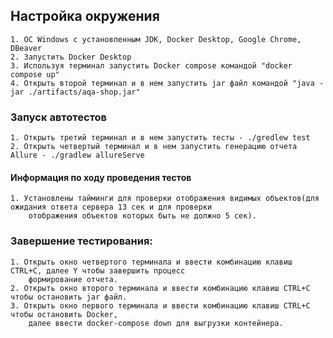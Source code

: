 ## Настройка окружения
    1. ОС Windows с установленным JDK, Docker Desktop, Google Chrome, DBeaver
    2. Запустить Docker Desktop
    3. Используя терминал запустить Docker compose командой "docker compose up"
    4. Открыть второй терминал и в нем запустить jar файл командой "java -jar ./artifacts/aqa-shop.jar"
    
### Запуск автотестов
    1. Открыть третий терминал и в нем запустить тесты - ./gredlew test
    2. Открыть четвертый терминал и в нем запустить генерацию отчета Allure - ./gradlew allureServe

#### Информация по ходу проведения тестов
    1. Установлены тайминги для проверки отображения видимых объектов(для ожидания ответа сервера 13 сек и для проверки
        отображения объектов которых быть не должно 5 сек).

### Завершение тестирования:
    1. Открыть окно четвертого терминала и ввести комбинацию клавиш CTRL+C, далее Y чтобы завершить процесс
        формирование отчета. 
    2. Открыть окно второго терминала и ввести комбинацию клавиш CTRL+C чтобы остановить jar файл.
    3. Открыть окно первого терминала и ввести комбинацию клавиш CTRL+C чтобы остановить Docker, 
        далее ввести docker-compose down для выгрузки контейнера.
